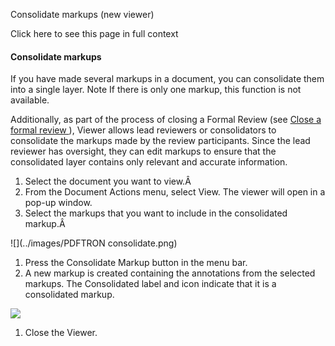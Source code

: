 Consolidate markups (new viewer)

Click here to see this page in full context

####  Consolidate markups

If you have made several markups in a document, you can consolidate them into
a single layer.  Note  If there is only one markup, this function is not
available.

Additionally, as part of the process of closing a Formal Review (see [ Close a
formal review ](../Activities/Close_a_FR.htm#h) ), Viewer allows lead
reviewers or consolidators to consolidate the markups made by the review
participants. Since the lead reviewer has oversight, they can edit markups to
ensure that the consolidated layer contains only relevant and accurate
information.

  1. Select the document you want to view.Â 
  2. From the Document Actions menu, select View. The viewer will open in a pop-up window. 
  3. Select the markups that you want to include in the consolidated markup.Â 

![](../images/PDFTRON consolidate.png)

  1. Press the Consolidate Markup button in the menu bar. 
  2. A new markup is created containing the annotations from the selected markups. The Consolidated label and icon indicate that it is a consolidated markup. 

![](../images/PD25DD~1.PNG)

  1. Close the Viewer. 

